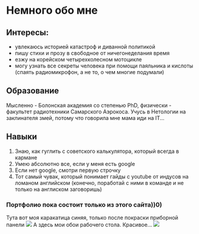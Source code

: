 # Немного обо мне
## Интересы:
* увлекаюсь историей катастроф и диванной политикой
* пишу стихи и прозу в свободное от ничегонеделания время
* езжу на корейском четырехколесном мотоцикле
* могу узнать все секреты человека при помощи паяльника и кислоты (спаять радиомикрофон, а не то, о чем многие подумали)
  
## Образование 
Мысленно - Болонская академия со степенью PhD, физически - факультет радиотехники Самарского Аэрокоса.
Учусь в Нетологии на заклинателя змей, потому что говорила мне мама иди на IT...

## Навыки
1. Знаю, как гуглить с советского калькулятора, который всегда в кармане
2. Умею абсолютно все, если у меня есть google
3. Если нет google, смотри первую строчку
4. Тот самый чувак, который понимает гайды с youtube от индусов на ломаном английском (конечно, поработай с ними в команде и не только на англиском заговоришь)

### Портфолио пока состоит только из этого сайта))0)

Тута вот моя каракатица синяя, только после покраски приборной панели
![](https://github.com/ArtemBalu/my-first-webpage/blob/main/OylRZUugjYQ.jpg?raw=true)
А здесь мои обои рабочего стола. Красивое...
![](https://github.com/ArtemBalu/my-first-webpage/blob/main/NQG3mMKA4Yg.jpg?raw=true)
